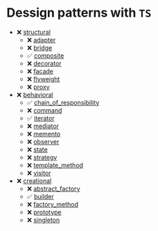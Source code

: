 # Dessign patterns with ```TS```

* ❌ [structural](https://github.com/iamsergo/dp_ts/tree/main/structural)
  * ❌ [adapter](https://github.com/iamsergo/dp_ts/tree/main/structural/adapter)
  * ❌ [bridge](https://github.com/iamsergo/dp_ts/tree/main/structural/bridge)
  * ✅ [composite](https://github.com/iamsergo/dp_ts/tree/main/structural/composite)
  * ❌ [decorator](https://github.com/iamsergo/dp_ts/tree/main/structural/decorator)
  * ❌ [facade](https://github.com/iamsergo/dp_ts/tree/main/structural/facade)
  * ❌ [flyweight](https://github.com/iamsergo/dp_ts/tree/main/structural/flyweight)
  * ❌ [proxy](https://github.com/iamsergo/dp_ts/tree/main/structural/proxy)
* ❌ [behavioral](https://github.com/iamsergo/dp_ts/tree/main/behavioral)
  * ✅ [chain_of_responsibility](https://github.com/iamsergo/dp_ts/tree/main/behavioral/chain_of_responsibility)
  * ❌ [command](https://github.com/iamsergo/dp_ts/tree/main/behavioral/command)
  * ✅ [iterator](https://github.com/iamsergo/dp_ts/tree/main/behavioral/iterator)
  * ❌ [mediator](https://github.com/iamsergo/dp_ts/tree/main/behavioral/mediator)
  * ❌ [memento](https://github.com/iamsergo/dp_ts/tree/main/behavioral/memento)
  * ❌ [observer](https://github.com/iamsergo/dp_ts/tree/main/behavioral/observer)
  * ❌ [state](https://github.com/iamsergo/dp_ts/tree/main/behavioral/state)
  * ❌ [strategy](https://github.com/iamsergo/dp_ts/tree/main/behavioral/strategy)
  * ❌ [template_method](https://github.com/iamsergo/dp_ts/tree/main/behavioral/template_method)
  * ❌ [visitor](https://github.com/iamsergo/dp_ts/tree/main/behavioral/visitor)
* ❌ [creational](https://github.com/iamsergo/dp_ts/tree/main/creational)
  * ❌ [abstract_factory](https://github.com/iamsergo/dp_ts/tree/main/creational/abstract_factory)
  * ✅ [builder](https://github.com/iamsergo/dp_ts/tree/main/creational/builder)
  * ❌ [factory_method](https://github.com/iamsergo/dp_ts/tree/main/creational/factory_method)
  * ❌ [prototype](https://github.com/iamsergo/dp_ts/tree/main/creational/prototype)
  * ❌ [singleton](https://github.com/iamsergo/dp_ts/tree/main/creational/singleton)